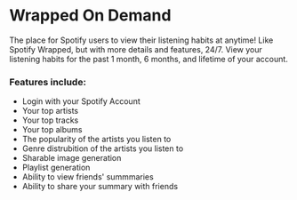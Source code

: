 # Wrapped On Demand
The place for Spotify users to view their listening habits at anytime! Like Spotify Wrapped, but with more details and features, 24/7. View your listening habits for the past 1 month, 6 months, and lifetime of your account.

### Features include:
- Login with your Spotify Account
- Your top artists
- Your top tracks
- Your top albums
- The popularity of the artists you listen to
- Genre distrubition of the artists you listen to
- Sharable image generation
- Playlist generation
- Ability to view friends' summmaries
- Ability to share your summary with friends

